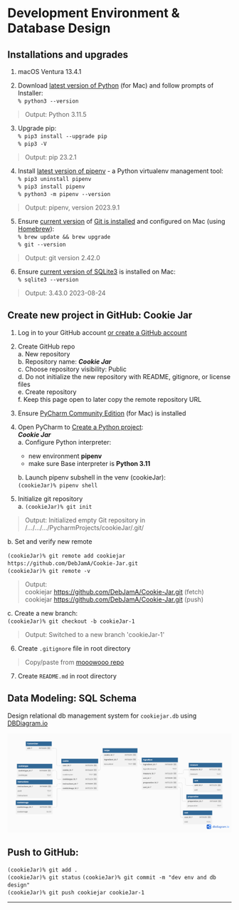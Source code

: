 # Development Environment & Database Design  
  
## Installations and upgrades  
  
1. macOS Ventura 13.4.1  
  
2. Download [latest version of Python](https://www.python.org/downloads/) (for Mac) and follow prompts of Installer:  
`% python3 --version`  
> Output: Python 3.11.5  
  
3. Upgrade pip:  
`% pip3 install --upgrade pip`  
`% pip3 -V`  
> Output: pip 23.2.1  
  
4. Install [latest version of pipenv](https://pypi.org/project/pipenv/) - a Python virtualenv management tool:  
`% pip3 uninstall pipenv`  
`% pip3 install pipenv`  
`% python3 -m pipenv --version`  
> Output: pipenv, version 2023.9.1  
  
5. Ensure [current version](https://git-scm.com/downloads) of [Git is installed](https://git-scm.com/download/mac) and configured on Mac (using [Homebrew](https://brew.sh/)):  
`% brew update && brew upgrade`  
`% git --version`  
> Output: git version 2.42.0 
  
6. Ensure [current version of SQLite3](https://ports.macports.org/port/sqlite3/) is installed on Mac:  
`% sqlite3 --version`  
> Output: 3.43.0 2023-08-24  
  
## Create new project in GitHub: Cookie Jar  
  
1. Log in to your GitHub account [or create a GitHub account](https://github.com/signup?ref_cta=Sign+up&ref_loc=header+logged+out&ref_page=%2F&source=header-home)    
  
2. Create GitHub repo  
	a. New repository  
	b. Repository name: ***Cookie Jar***  
	c. Choose repository visibility: Public  
	d. Do not initialize the new repository with README, gitignore, or license files  
	e. Create repository  
	f. Keep this page open to later copy the remote repository URL  
  
3. Ensure [PyCharm Community Edition](https://www.jetbrains.com/pycharm/download/?section=mac) (for Mac) is installed  
    
4. Open PyCharm to [Create a Python project](https://www.jetbrains.com/help/pycharm/pipenv.html):  
***Cookie Jar***  
	a. Configure Python interpreter:  
	- new environment **pipenv**  
	- make sure Base interpreter is **Python 3.11**  
  
	b. Launch pipenv subshell in the venv (cookieJar):  
	`(cookieJar)% pipenv shell`  
  
5. Initialize git repository  
	a. `(cookieJar)% git init`  
> Output: Initialized empty Git repository in /.../.../.../PycharmProjects/cookieJar/.git/  
  
b. Set and verify new remote  
  
`(cookieJar)% git remote add cookiejar https://github.com/DebJamA/Cookie-Jar.git`  
	`(cookieJar)% git remote -v`  
> Output:  
> cookiejar https://github.com/DebJamA/Cookie-Jar.git (fetch)
> cookiejar https://github.com/DebJamA/Cookie-Jar.git (push)
  
c. Create a new branch:  
`(cookieJar)% git checkout -b cookieJar-1`  
> Output: Switched to a new branch 'cookieJar-1'  
  
6. Create `.gitignore` file in root directory  
> Copy/paste from [mooowooo repo](https://gist.github.com/MOOOWOOO/3cf91616c9f3bbc3d1339adfc707b08a)  
  
7. Create `README.md` in root directory  
  
## Data Modeling: SQL Schema  
  
Design relational db management system for `cookiejar.db` using [DBDiagram.io](https://dbdiagram.io/home)  
  
![cookiejar.db schema diagram](https://raw.githubusercontent.com/DebJamA/Cookie-Jar/cookieJar-1/rdms_cookiejar.png)  
  
## Push to GitHub:  
 
`(cookieJar)% git add .`  
`(cookieJar)% git status` 
`(cookieJar)% git commit -m "dev env and db design"`  
`(cookieJar)% git push cookiejar cookieJar-1`  
  
---  
